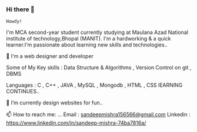 ### Hi there 👋
    Howdy!

   I'm MCA second-year student currently studying at Maulana Azad National institute of technology,Bhopal (MANIT). I'm a hardworking & a quick learner.I'm passionate about        learning new skills and technologies..

  🔭 I'm a web designer and developer 

  Some of My Key skills : Data Structure & Algorithms , Version Control on git , DBMS

  Languages : C , C++ , JAVA ,  MySQL , Mongodb , HTML , CSS  lEARNING CONTINUES.. 

 🌱 I’m currently design websites for fun..

 📫 How to reach me: ...
  Email : sandeepmishra156566@gmail.com    Linkedin : https://www.linkedin.com/in/sandeep-mishra-74ba7816a/

<!--
**sandy0280/sandy0280** is a ✨ _special_ ✨ repository because its `README.md` (this file) appears on your GitHub profile.

Here are some ideas to get you started:

-  I’m currently working on ...
- 🌱 I’m currently learning ...
- 👯 I’m looking to collaborate on ...
- 🤔 I’m looking for help with ...
- 💬 Ask me about ...
- 😄 Pronouns: ...
-  Fun fact: ...
-->
